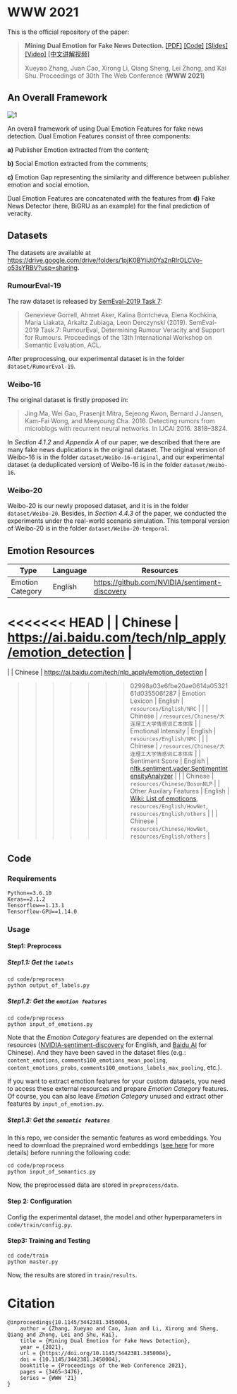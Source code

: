 # WWW 2021

This is the official repository of the paper:

> **Mining Dual Emotion for Fake News Detection.** [[PDF]](https://www.zhangxueyao.com/assets/www2021-dual-emotion-paper.pdf) [[Code]](https://github.com/RMSnow/WWW2021) [[Slides]](https://www.zhangxueyao.com/assets/www2021-dual-emotion-slides.pdf) [[Video]](https://www.zhangxueyao.com/assets/www2021-dual-emotion-video.mp4) [[中文讲解视频]](https://www.bilibili.com/video/BV13o4y1m7c3)
>
> Xueyao Zhang, Juan Cao, Xirong Li, Qiang Sheng, Lei Zhong, and Kai Shu. Proceedings of 30th The Web Conference (**WWW 2021**)

## An Overall Framework

![1](https://github.com/RMSnow/WWW2021/blob/master/framework.png)

An overall framework of using Dual Emotion Features for fake news detection. Dual Emotion Features consist of three components: 

**a)** Publisher Emotion extracted from the content; 

**b)** Social Emotion extracted from the comments; 

**c)** Emotion Gap representing the similarity and difference between publisher emotion and social emotion.

Dual Emotion Features are concatenated with the features from **d)** Fake News Detector (here, BiGRU as an example) for the final prediction of veracity.

## Datasets

The datasets are available at https://drive.google.com/drive/folders/1pjK0BYiiJt0Ya2nRIrOLCVo-o53sYRBV?usp=sharing.

### RumourEval-19

The raw dataset is released by [SemEval-2019 Task 7](https://competitions.codalab.org/competitions/19938#learn_the_details-overview):

> Genevieve Gorrell, Ahmet Aker, Kalina Bontcheva, Elena Kochkina, Maria Liakata, Arkaitz Zubiaga, Leon Derczynski (2019). SemEval-2019 Task 7: RumourEval, Determining Rumour Veracity and Support for Rumours. Proceedings of the 13th International Workshop on Semantic Evaluation, ACL.

After preprocessing, our experimental dataset is in the folder `dataset/RumourEval-19`.

### Weibo-16

The original dataset is firstly proposed in:

> Jing Ma, Wei Gao, Prasenjit Mitra, Sejeong Kwon, Bernard J Jansen, Kam-Fai Wong, and Meeyoung Cha. 2016. Detecting rumors from microblogs with recurrent neural networks. In IJCAI 2016. 3818–3824.

In *Section 4.1.2* and *Appendix A* of our paper, we described that there are many fake news duplications in the original dataset. The original version of Weibo-16 is in the folder `dataset/Weibo-16-original`, and our experimental dataset (a deduplicated version) of Weibo-16 is in the folder `dataset/Weibo-16`.

### Weibo-20

Weibo-20 is our newly proposed dataset, and it is in the folder `dataset/Weibo-20`. Besides, in *Section 4.4.3* of the paper, we conducted the experiments under the real-world scenario simulation. This temporal version of Weibo-20 is in the folder `dataset/Weibo-20-temporal`.

## Emotion Resources

| Type                    | Language | Resources                                                    |
| ----------------------- | -------- | ------------------------------------------------------------ |
| Emotion Category        | English  | https://github.com/NVIDIA/sentiment-discovery                |
<<<<<<< HEAD
|                         | Chinese  | https://ai.baidu.com/tech/nlp_apply/emotion_detection        |
=======
|                         | Chinese  | https://ai.baidu.com/tech/nlp_apply/emotion_detection              |
>>>>>>> 02998a03e6fbe20ae0614a0532161d035506f287
| Emotion Lexicon         | English  | `resources/English/NRC`                                      |
|                         | Chinese  | `/resources/Chinese/大连理工大学情感词汇本体库`              |
| Emotional Intensity     | English  | `resources/English/NRC`                                      |
|                         | Chinese  | `/resources/Chinese/大连理工大学情感词汇本体库`              |
| Sentiment Score         | English  | [nltk.sentiment.vader.SentimentIntensityAnalyzer](https://www.nltk.org/api/nltk.sentiment.html#nltk.sentiment.vader.SentimentIntensityAnalyzer) |
|                         | Chinese  | `resources/Chinese/BosonNLP`                                 |
| Other Auxilary Features | English  | [Wiki: List of emoticons](https://en.wikipedia.org/wiki/List_of_emoticons), `resources/English/HowNet`, `resources/English/others` |
|                         | Chinese  | `resources/Chinese/HowNet`, `resources/English/others`       |

## Code

### Requirements

```
Python==3.6.10
Keras==2.1.2
Tensorflow==1.13.1
Tensorflow-GPU==1.14.0
```

### Usage

#### Step1: Preprocess

##### Step1.1: Get the `labels`

```
cd code/preprocess
python output_of_labels.py
```

##### Step1.2: Get the `emotion features`

```
cd code/preprocess
python input_of_emotions.py
```

Note that the *Emotion Category* features are depended on the external resources ([NVIDIA-sentiment-discovery](https://github.com/NVIDIA/sentiment-discovery) for English, and [Baidu AI](https://ai.baidu.com/tech/nlp_apply/emotion_detection) for Chinese). And they have been saved in the dataset files (e.g.: `content_emotions`, `comments100_emotions_mean_pooling`, `content_emotions_probs`, `comments100_emotions_labels_max_pooling`, etc.). 

If you want to extract emotion features for your custom datasets, you need to access these external resources and prepare *Emotion Category* features. Of course,  you can also leave *Emotion Category* unused and extract other features by `input_of_emotion.py`.

##### Step1.3: Get the `semantic features`

In this repo, we consider the semantic features as word embeddings. You need to download the preprained word embeddings ([see here](https://github.com/RMSnow/WWW2021/blob/master/word-embedding/readme.md) for more details) before running the following code:

```
cd code/preprocess
python input_of_semantics.py
```

Now, the preprocessed data are stored in `preprocess/data`.

#### Step 2: Configuration

Config the experimental dataset, the model and other hyperparameters in `code/train/config.py`.

#### Step3: Training and Testing

```
cd code/train
python master.py
```

Now, the results are stored in `train/results`.

# Citation

```
@inproceedings{10.1145/3442381.3450004,
    author = {Zhang, Xueyao and Cao, Juan and Li, Xirong and Sheng, Qiang and Zhong, Lei and Shu, Kai},
    title = {Mining Dual Emotion for Fake News Detection},
    year = {2021},
    url = {https://doi.org/10.1145/3442381.3450004},
    doi = {10.1145/3442381.3450004},
    booktitle = {Proceedings of the Web Conference 2021},
    pages = {3465–3476},
    series = {WWW '21}
}
```

